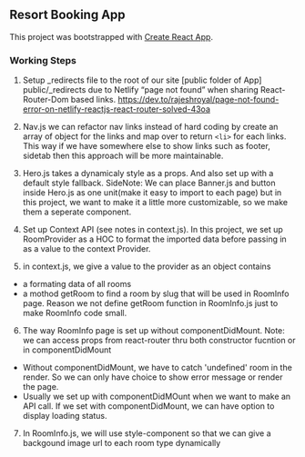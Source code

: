 ## Resort Booking App

This project was bootstrapped with [Create React App](https://github.com/facebook/create-react-app).

### Working Steps
1. Setup _redirects file to the root of our site [public folder of App] public/_redirects due to
Netlify “page not found” when sharing React-Router-Dom based links. https://dev.to/rajeshroyal/page-not-found-error-on-netlify-reactjs-react-router-solved-43oa 

2. Nav.js we can refactor nav links instead of hard coding by create an array of object for the links and map over to return ```<li>``` for each links. This way if we have somewhere else to show links such as footer, sidetab then this approach will be more maintainable.

3. Hero.js takes a dynamicaly style as a props. And also set up with a default style fallback. 
SideNote: We can place Banner.js and button inside Hero.js as one unit(make it easy to import to each page) but in this project, we want to make it a little more customizable, so we make them a seperate component.

4. Set up Context API (see notes in context.js). In this project, we set up RoomProvider as a HOC to format the imported data before passing in as a value to the context Provider.

5. in context.js, we give a value to the provider as an object contains 
- a formating data of all rooms
- a mothod getRoom to find a room by slug that will be used in RoomInfo page. Reason we not define getRoom function in RoomInfo.js just to make RoomInfo code small.

6. The way RoomInfo page is set up without componentDidMount. Note: we can access props from react-router thru both constructor fucntion or in componentDidMount
- Without componentDidMount, we have to catch 'undefined' room in the render. So we can only have choice to show error message or render the page.
- Usually we set up with componentDidMOunt when we want to make an API call. If we set with componentDidMount, we can have option to display loading status.

7. In RoomInfo.js, we will use style-component so that we can give a backgound image url to each room type dynamically